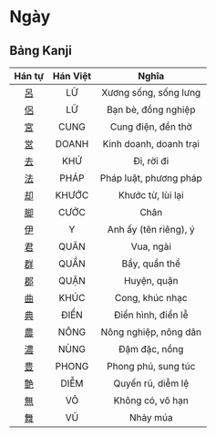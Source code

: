 
# Ngày

## Bảng Kanji

| Hán tự | Hán Việt | Nghĩa |
| :---: | :---: | :---: |
| [呂](https://www.tiengnhatdongian.com/kanji/giai-nghia-kanji-%E5%91%82) | LỮ | Xương sống, sống lưng |
| [侶](https://www.tiengnhatdongian.com/kanji/giai-nghia-kanji-%E4%BE%B6) | LỮ | Bạn bè, đồng nghiệp |
| [宮](https://www.tiengnhatdongian.com/kanji/giai-nghia-kanji-%E5%AE%AE) | CUNG | Cung điện, đền thờ |
| [営](https://www.tiengnhatdongian.com/kanji/giai-nghia-kanji-%E5%96%B6) | DOANH | Kinh doanh, doanh trại |
| [去](https://www.tiengnhatdongian.com/kanji/giai-nghia-kanji-%E5%8E%BB) | KHỨ | Đi, rời đi |
| [法](https://www.tiengnhatdongian.com/kanji/giai-nghia-kanji-%E6%B3%95) | PHÁP | Pháp luật, phương pháp |
| [却](https://www.tiengnhatdongian.com/kanji/giai-nghia-kanji-%E5%8D%B4) | KHƯỚC | Khước từ, lùi lại |
| [脚](https://www.tiengnhatdongian.com/kanji/giai-nghia-kanji-%E8%84%9A) | CƯỚC | Chân |
| [伊](https://www.tiengnhatdongian.com/kanji/giai-nghia-kanji-%E4%BC%8A) | Y | Anh ấy (tên riêng), ý |
| [君](https://www.tiengnhatdongian.com/kanji/giai-nghia-kanji-%E5%90%9B) | QUÂN | Vua, ngài |
| [群](https://www.tiengnhatdongian.com/kanji/giai-nghia-kanji-%E7%BE%A4) | QUẦN | Bầy, quần thể |
| [郡](https://www.tiengnhatdongian.com/kanji/giai-nghia-kanji-%E9%83%A1) | QUẬN | Huyện, quận |
| [曲](https://www.tiengnhatdongian.com/kanji/giai-nghia-kanji-%E6%9B%B2) | KHÚC | Cong, khúc nhạc |
| [典](https://www.tiengnhatdongian.com/kanji/giai-nghia-kanji-%E5%85%B8) | ĐIỂN | Điển hình, điển lễ |
| [農](https://www.tiengnhatdongian.com/kanji/giai-nghia-kanji-%E8%BE%B2) | NÔNG | Nông nghiệp, nông dân |
| [濃](https://www.tiengnhatdongian.com/kanji/giai-nghia-kanji-%E6%BF%83) | NÙNG | Đậm đặc, nồng |
| [豊](https://www.tiengnhatdongian.com/kanji/giai-nghia-kanji-%E8%B1%8A) | PHONG | Phong phú, sung túc |
| [艶](https://www.tiengnhatdongian.com/kanji/giai-nghia-kanji-%E8%89%B6) | DIỄM | Quyến rũ, diễm lệ |
| [無](https://www.tiengnhatdongian.com/kanji/giai-nghia-kanji-%E7%84%A1) | VÔ | Không có, vô hạn |
| [舞](https://www.tiengnhatdongian.com/kanji/giai-nghia-kanji-%E8%88%9E) | VŨ | Nhảy múa |

